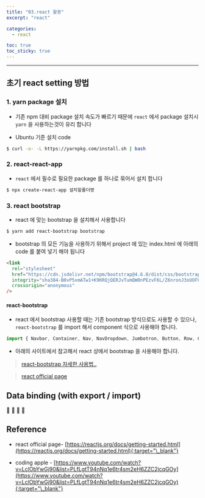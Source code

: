 ```yaml
---
title: "03.react 활용"
excerpt: "react"

categories:
  - react

toc: true
toc_sticky: true
---
```


---


## 초기 react setting 방법

### 1. yarn package 설치

- 기존 npm 대비 package 설치 속도가 빠르기 때문에 `react` 에서 package 설치시 `yarn` 을 사용하는것이 유리 합니다

- Ubuntu 기준 설치 code 

```bash
$ curl -o- -L https://yarnpkg.com/install.sh | bash
```

### 2. react-react-app

- `react` 에서 필수로 필요한 package 를 하나로 묶어서 설치 합니다

```bash
$ npx create-react-app 설치할폴더명
```

### 3. react bootstrap

- react 에 맞는 bootstrap 을 설치해서 사용합니다

```bash
$ yarn add react-bootstrap bootstrap
```

- bootstrap 의 모든 기능을 사용하기 위해서 project 에 있는 index.html 에 아래의 code 를 붙여 넣기 해야 됩니다

```html
<link
  rel="stylesheet"
  href="https://cdn.jsdelivr.net/npm/bootstrap@4.6.0/dist/css/bootstrap.min.css"
  integrity="sha384-B0vP5xmATw1+K9KRQjQERJvTumQW0nPEzvF6L/Z6nronJ3oUOFUFpCjEUQouq2+l"
  crossorigin="anonymous"
/>
```

#### react-bootstrap

- react 에서 bootstrap 사용할 때는 기존 bootstrap 방식으로도 사용할 수 있으나, `react-bootstrap` 를 import 해서 component 식으로 사용해야 합니다.

```jsx
import { Navbar, Container, Nav, NavDropdown, Jumbotron, Button, Row, Col } from 'react-bootstrap'
```

- 아래의 사이트에서 참고해서 react 상에서 bootstrap 을 사용해야 합니다.


> [react-bootstrap 자세한 사용법..](https://react-bootstrap.github.io/getting-started/introduction)


> [react official page](https://reactjs.org/docs/getting-started.html)


## Data binding (with export / import)






🔶 🔷  📌 🔑

## Reference

- react official page- [https://reactjs.org/docs/getting-started.html](https://reactjs.org/docs/getting-started.html){:target="\_blank"}

- coding apple - [https://www.youtube.com/watch?v=LclObYwGj90&list=PLfLgtT94nNq1e6tr4sm2eH6ZZC2jcqGOy](https://www.youtube.com/watch?v=LclObYwGj90&list=PLfLgtT94nNq1e6tr4sm2eH6ZZC2jcqGOy){:target="\_blank"}

